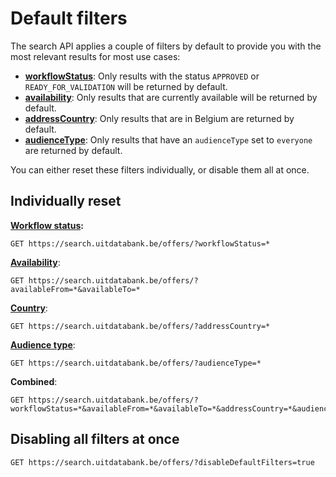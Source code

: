 # Default filters

The search API applies a couple of filters by default to provide you with the most relevant results for most use cases:

* [**workflowStatus**](/workflow-status.md): Only results with the status `APPROVED` or `READY_FOR_VALIDATION` will be returned by default.
* [**availability**](/availability.md): Only results that are currently available will be returned by default.
* [**addressCountry**](/address.md): Only results that are in Belgium are returned by default.
* [**audienceType**](/audience-type.md): Only results that have an `audienceType` set to `everyone` are returned by default.

You can either reset these filters individually, or disable them all at once.

## Individually reset

[**Workflow status**](/workflow-status.md)**:**

```
GET https://search.uitdatabank.be/offers/?workflowStatus=*
```

[**Availability**](/availability.md):

```
GET https://search.uitdatabank.be/offers/?availableFrom=*&availableTo=*
```

[**Country**](/address.md):

```
GET https://search.uitdatabank.be/offers/?addressCountry=*
```

[**Audience type**](/audience-type.md):

```
GET https://search.uitdatabank.be/offers/?audienceType=*
```

**Combined**:

```
GET https://search.uitdatabank.be/offers/?workflowStatus=*&availableFrom=*&availableTo=*&addressCountry=*&audienceType=*
```

## Disabling all filters at once

```
GET https://search.uitdatabank.be/offers/?disableDefaultFilters=true
```



